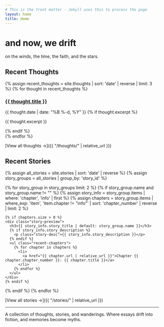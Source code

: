 ```yaml
---
# This is the front matter - Jekyll uses this to process the page
layout: home
title: Home
---
```


# and now, we drift

on the winds, the time, the faith, and the stars.

## Recent Thoughts

{% assign recent_thoughts = site.thoughts | sort: 'date' | reverse | limit: 3 %}
{% for thought in recent_thoughts %}
<article class="home-post-preview">
  <h3><a href="{{ thought.url | relative_url }}">{{ thought.title }}</a></h3>
  <time datetime="{{ thought.date | date_to_xmlschema }}">{{ thought.date | date: "%B %-d, %Y" }}</time>
  {% if thought.excerpt %}
    <p>{{ thought.excerpt }}</p>
  {% endif %}
</article>
{% endfor %}

[View all thoughts →]({{ "/thoughts/" | relative_url }})

## Recent Stories

{% assign all_stories = site.stories | sort: 'date' | reverse %}
{% assign story_groups = all_stories | group_by: 'story_id' %}

<div class="home-stories">
{% for story_group in story_groups limit: 2 %}
  {% if story_group.name and story_group.name != "" %}
    {% assign story_info = story_group.items | where: 'chapter', 'info' | first %}
    {% assign chapters = story_group.items | where_exp: 'item', 'item.chapter != "info"' | sort: 'chapter_number' | reverse | limit: 2 %}
    
    {% if chapters.size > 0 %}
    <div class="story-preview">
      <h3>{{ story_info.story_title | default: story_group.name }}</h3>
      {% if story_info.story_description %}
        <p class="story-desc">{{ story_info.story_description }}</p>
      {% endif %}
      <ul class="recent-chapters">
        {% for chapter in chapters %}
          <li>
            <a href="{{ chapter.url | relative_url }}">Chapter {{ chapter.chapter_number }}: {{ chapter.title }}</a>
          </li>
        {% endfor %}
      </ul>
    </div>
    {% endif %}
  {% endif %}
{% endfor %}
</div>

[View all stories →]({{ "/stories/" | relative_url }})

---

<p class="site-description">
A collection of thoughts, stories, and wanderings. Where essays drift into fiction, and memories become myths.
</p>